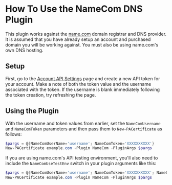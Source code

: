 # How To Use the NameCom DNS Plugin

This plugin works against the [name.com](https://www.name.com/) domain registrar and DNS provider. It is assumed that you have already setup an account and purchased domain you will be working against. You must also be using name.com's own DNS hosting.

## Setup

First, go to the [Account API Settings](https://www.name.com/account/settings/api) page and create a new API token for your account. Make a note of both the token value and the username associated with the token. If the username is blank immediately following the token creation, try refreshing the page.

## Using the Plugin

With the username and token values from earlier, set the `NameComUsername` and `NameComToken` parameters and then pass them to `New-PACertificate` as follows:

```powershell
$pargs = @{NameComUserName='username'; NameComToken='XXXXXXXXXX'}
New-PACertificate example.com -Plugin NameCom -PluginArgs $pargs
```

If you are using name.com's API testing environment, you'll also need to include the `NameComUseTestEnv` switch in your plugin arguments like this:

```powershell
$pargs = @{NameComUserName='username'; NameComToken='XXXXXXXXXX'; NameComUseTestEnv=$true}
New-PACertificate example.com -Plugin NameCom -PluginArgs $pargs
```
